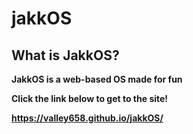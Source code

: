 # jakkOS

## What is JakkOS?

**JakkOS is a web-based OS made for fun**

**Click the link below to get to the site!**

**https://valley658.github.io/jakkOS/**
